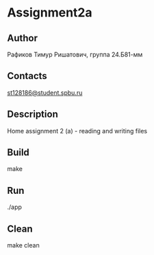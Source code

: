 # Assignment2a
## Author
Рафиков Тимур Ришатович, группа 24.Б81-мм
## Contacts
st128186@student.spbu.ru
## Description
Home assignment 2 (a) - reading and writing files
## Build
make
## Run
./app
## Clean
make clean
